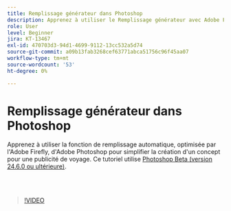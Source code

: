 ```yaml
---
title: Remplissage générateur dans Photoshop
description: Apprenez à utiliser le Remplissage générateur avec Adobe Firefly
role: User
level: Beginner
jira: KT-13467
exl-id: 470703d3-94d1-4699-9112-13cc532a5d74
source-git-commit: a09b13fab3268cef63771abca51756c96f45aa07
workflow-type: tm+mt
source-wordcount: '53'
ht-degree: 0%

---
```


# Remplissage générateur dans Photoshop

Apprenez à utiliser la fonction de remplissage automatique, optimisée par l&#39;Adobe Firefly, d&#39;Adobe Photoshop pour simplifier la création d&#39;un concept pour une publicité de voyage. Ce tutoriel utilise [Photoshop Beta (version 24.6.0 ou ultérieure)](https://helpx.adobe.com/x-productkb/global/creative-cloud-beta.html).

<br> 

>[!VIDEO](https://video.tv.adobe.com/v/3420537?quality=12&learn=on&hidetitle=true)
